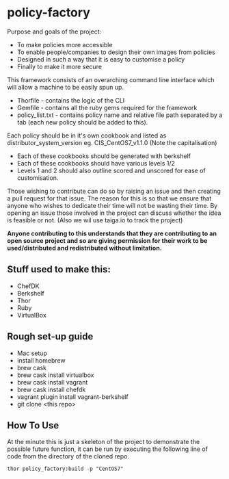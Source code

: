 # policy-factory

Purpose and goals of the project:

 * To make policies more accessible
 * To enable people/companies to design their own images from policies
 * Designed in such a way that it is easy to customise a policy
 * Finally to make it more secure 


This framework consists of an overarching command line interface which will allow a machine to be easily spun up.
 
 * Thorfile - contains the logic of the CLI
 * Gemfile - contains all the ruby gems required for the framework
 * policy_list.txt - contains policy name and relative file path separated by a tab (each new policy should be added to this).

Each policy should be in it's own cookbook and listed as distributor_system_version eg. CIS_CentOS7_v1.1.0 (Note the capitalisation)

 * Each of these cookbooks should be generated with berkshelf
 * Each of these cookbooks should have various levels 1/2
 * Levels 1 and 2 should also outline scored and unscored for ease of customisation.

Those wishing to contribute can do so by raising an issue and then creating a pull request for that issue. The reason for this is so that we ensure that anyone who wishes to dedicate their time will not be wasting their time. By opening an issue those involved in the project can discuss whether the idea is feasible or not. (Also we wil use taiga.io to track the project)

<B>Anyone contributing to this understands that they are contributing to an open source project and so are giving permission for their work to be used/distributed and redistributed without limitation.</B>

## Stuff used to make this:

 * ChefDK
 * Berkshelf
 * Thor
 * Ruby
 * VirtualBox
 
## Rough set-up guide
 * Mac setup
 * install homebrew
 * brew cask
 * brew cask install virtualbox
 * brew cask install vagrant
 * brew cask install chefdk
 * vagrant plugin install vagrant-berkshelf
 * git clone \<this repo>
 
## How To Use
At the minute this is just a skeleton of the project to demonstrate the possible future function, it can be run by executing the following line of code from the directory of the cloned repo.

<code>thor policy_factory:build -p "CentOS7"</code>

